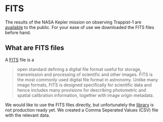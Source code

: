 # FITS
The results of the NASA Kepler mission on observing Trappist-1 are
[available](https://keplerscience.arc.nasa.gov/raw-data-for-k2-campaign-12-and-trappist-1-now-available.html)
to the public. For your ease of use we downloaded the FITS files before hand. 

## What are FITS files
A [FITS](https://en.wikipedia.org/wiki/FITS) file is a

>  open standard defining a digital file format useful for storage,
>  transmission and processing of scientific and other images. FITS is the most
>  commonly used digital file format in astronomy. Unlike many image formats,
>  FITS is designed specifically for scientific data and hence includes many
>  provisions for describing photometric and spatial calibration information,
>  together with image origin metadata. 

We would like to use the FITS files directly, but unfortunately the
[library](https://crates.io/crates/fits-rs) is not production ready yet. We
created a Comma Seperated Values (CSV) file with the relevant data. 
